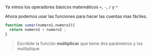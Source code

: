 Ya vimos los operadores básicos matemáticos `+`, `-`, `/` y `*`

Ahora podemos usar las funciones para hacer las cuentas mas fáciles.

```javascript
function sumar(numero1,numero2){
  return numero1 + numero2 ;
}
```

> Escribite la función **multiplicar** que tome dos parámetros y los multiplique.

